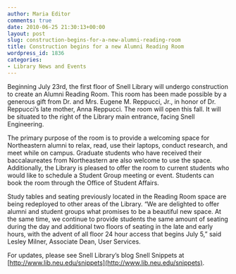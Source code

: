 ```yaml
---
author: Maria Editor
comments: true
date: 2010-06-25 21:30:13+00:00
layout: post
slug: construction-begins-for-a-new-alumni-reading-room
title: Construction begins for a new Alumni Reading Room
wordpress_id: 1836
categories:
- Library News and Events
---
```


Beginning July 23rd, the first floor of Snell Library will undergo construction to create an Alumni Reading Room. This room has been made possible by a generous gift from Dr. and Mrs. Eugene M. Reppucci, Jr., in honor of Dr. Reppucci’s late mother, Anna Reppucci. The room will open this fall. It will be situated to the right of the Library main entrance, facing Snell Engineering.

The primary purpose of the room is to provide a welcoming space for Northeastern alumni to relax, read, use their laptops, conduct research, and meet while on campus. Graduate students who have received their baccalaureates from Northeastern are also welcome to use the space.  Additionally, the Library is pleased to offer the room to current students who would like to schedule a Student Group meeting or event. Students can book the room through the Office of Student Affairs.

Study tables and seating previously located in the Reading Room space are being redeployed to other areas of the Library. “We are delighted to offer alumni and student groups what promises to be a beautiful new space. At the same time, we continue to provide students the same amount of seating during the day and additional two floors of seating in the late and early hours, with the advent of all floor 24 hour access that begins July 5,” said Lesley Milner, Associate Dean, User Services.

For updates, please see Snell Library’s blog Snell Snippets at [http://www.lib.neu.edu/snippets](http://www.lib.neu.edu/snippets).
